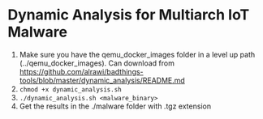 # Dynamic Analysis for Multiarch IoT Malware

1. Make sure you have the qemu_docker_images folder in a level up path (../qemu_docker_images). Can download from https://github.com/alrawi/badthings-tools/blob/master/dynamic_analysis/README.md
2. `chmod +x dynamic_analysis.sh`
3. `./dynamic_analysis.sh <malware_binary>`
4. Get the results in the ./malware folder with .tgz extension
